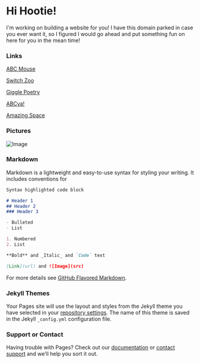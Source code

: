 # Hi Hootie!

I'm working on building a website for you! I have this domain parked in case you ever want it, so I figured I would go ahead and put something fun on here for you in the mean time!

### Links

[ABC Mouse](www.abcmouse.com)

[Switch Zoo](www.switchzoo.com)

[Giggle Poetry](www.gigglepoetry.com)

[ABCya!](www.abcya.com)

[Amazing Space](amazingspace.org)


### Pictures

![Image](https://cdn-thumbs.imagevenue.com/01/f8/29/ME129VUF_t.jpg)


### Markdown

Markdown is a lightweight and easy-to-use syntax for styling your writing. It includes conventions for

```markdown
Syntax highlighted code block

# Header 1
## Header 2
### Header 3

- Bulleted
- List

1. Numbered
2. List

**Bold** and _Italic_ and `Code` text

[Link](url) and ![Image](src)
```

For more details see [GitHub Flavored Markdown](https://guides.github.com/features/mastering-markdown/).

### Jekyll Themes

Your Pages site will use the layout and styles from the Jekyll theme you have selected in your [repository settings](https://github.com/alifisher1845/laylamwillis/settings). The name of this theme is saved in the Jekyll `_config.yml` configuration file.

### Support or Contact

Having trouble with Pages? Check out our [documentation](https://docs.github.com/categories/github-pages-basics/) or [contact support](https://github.com/contact) and we’ll help you sort it out.

